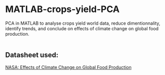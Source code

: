 # MATLAB-crops-yield-PCA
PCA in MATLAB to analyse crops yield world data, reduce dimentionnality, identify trends, and conclude on effects of climate change on global food production.<br>
<br>
## Datasheet used:
[NASA: Effects of Climate Change on Global Food Production](https://data.world/nasa/effects-of-climate-change-on-global-food-production-v-1/workspace/file?filename=crops-yield-changes-hadcm3-sres.xls)
